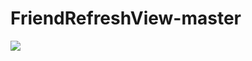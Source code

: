 # FriendRefreshView-master
![](http://a1.eoeandroid.com/attachment/forum/201512/21/113050a2u9d23f2rpfocfg.gif)
